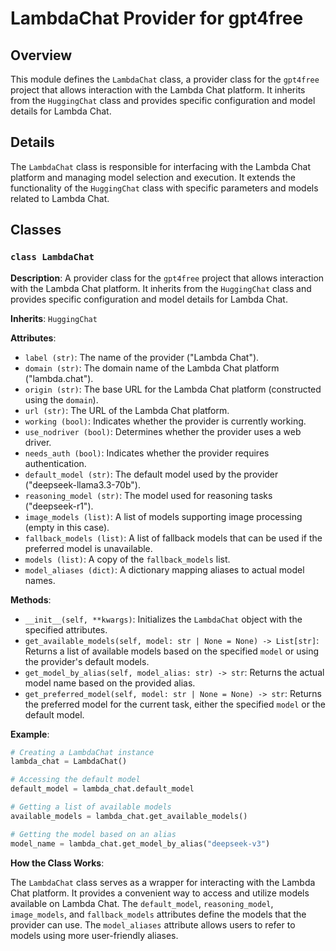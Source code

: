 # LambdaChat Provider for gpt4free

## Overview

This module defines the `LambdaChat` class, a provider class for the `gpt4free` project that allows interaction with the Lambda Chat platform. It inherits from the `HuggingChat` class and provides specific configuration and model details for Lambda Chat.

## Details

The `LambdaChat` class is responsible for interfacing with the Lambda Chat platform and managing model selection and execution. It extends the functionality of the `HuggingChat` class with specific parameters and models related to Lambda Chat.

## Classes

### `class LambdaChat`

**Description**: A provider class for the `gpt4free` project that allows interaction with the Lambda Chat platform. It inherits from the `HuggingChat` class and provides specific configuration and model details for Lambda Chat.

**Inherits**: `HuggingChat`

**Attributes**:

- `label (str)`: The name of the provider ("Lambda Chat").
- `domain (str)`: The domain name of the Lambda Chat platform ("lambda.chat").
- `origin (str)`: The base URL for the Lambda Chat platform (constructed using the `domain`).
- `url (str)`: The URL of the Lambda Chat platform.
- `working (bool)`: Indicates whether the provider is currently working.
- `use_nodriver (bool)`: Determines whether the provider uses a web driver.
- `needs_auth (bool)`: Indicates whether the provider requires authentication.
- `default_model (str)`: The default model used by the provider ("deepseek-llama3.3-70b").
- `reasoning_model (str)`: The model used for reasoning tasks ("deepseek-r1").
- `image_models (list)`: A list of models supporting image processing (empty in this case).
- `fallback_models (list)`: A list of fallback models that can be used if the preferred model is unavailable.
- `models (list)`: A copy of the `fallback_models` list.
- `model_aliases (dict)`: A dictionary mapping aliases to actual model names.

**Methods**: 

- `__init__(self, **kwargs)`: Initializes the `LambdaChat` object with the specified attributes.
- `get_available_models(self, model: str | None = None) -> List[str]`: Returns a list of available models based on the specified `model` or using the provider's default models.
- `get_model_by_alias(self, model_alias: str) -> str`: Returns the actual model name based on the provided alias.
- `get_preferred_model(self, model: str | None = None) -> str`: Returns the preferred model for the current task, either the specified `model` or the default model.

**Example**:

```python
# Creating a LambdaChat instance
lambda_chat = LambdaChat()

# Accessing the default model
default_model = lambda_chat.default_model

# Getting a list of available models
available_models = lambda_chat.get_available_models()

# Getting the model based on an alias
model_name = lambda_chat.get_model_by_alias("deepseek-v3")
```

**How the Class Works**: 

The `LambdaChat` class serves as a wrapper for interacting with the Lambda Chat platform. It provides a convenient way to access and utilize models available on Lambda Chat. The `default_model`, `reasoning_model`, `image_models`, and `fallback_models` attributes define the models that the provider can use. The `model_aliases` attribute allows users to refer to models using more user-friendly aliases.